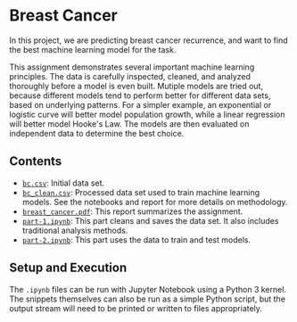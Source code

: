 # Breast Cancer

In this project, we are predicting breast cancer recurrence, and want to find the best machine learning model for the task.

This assignment demonstrates several important machine learning principles. The data is carefully inspected, cleaned, and analyzed thoroughly before a model is even built. Mutiple models are tried out, because different models tend to perform better for different data sets, based on underlying patterns. For a simpler example, an exponential or logistic curve will better model population growth, while a linear regression will better model Hooke's Law. The models are then evaluated on independent data to determine the best choice.

## Contents

- [`bc.csv`](/bc.csv): Initial data set.
- [`bc_clean.csv`](/bc_clean.csv): Processed data set used to train machine learning models. See the notebooks and report for more details on methodology.
- [`breast_cancer.pdf`](/breast_cancer.pdf): This report summarizes the assignment.
- [`part-1.ipynb`](/part-1.ipynb): This part cleans and saves the data set. It also includes traditional analysis methods.
- [`part-2.ipynb`](/part-2.ipynb): This part uses the data to train and test models.

## Setup and Execution

The `.ipynb` files can be run with Jupyter Notebook using a Python 3 kernel. The snippets themselves can also be run as a simple Python script, but the output stream will need to be printed or written to files appropriately.